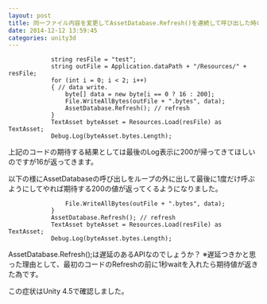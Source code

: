 ```yaml
---
layout: post
title: 同一ファイル内容を変更してAssetDatabase.Refresh()を連続して呼び出した時の問題
date: 2014-12-12 13:59:45
categories: unity3d
---
```

<!-- {% raw %} -->
<pre><code>            string resFile = "test";
            string outFile = Application.dataPath + "/Resources/" + resFile;
            for (int i = 0; i &lt; 2; i++)
            { // data write.
                byte[] data = new byte[i == 0 ? 16 : 200];
                File.WriteAllBytes(outFile + ".bytes", data);
                AssetDatabase.Refresh(); // refresh
            }
            TextAsset byteAsset = Resources.Load(resFile) as TextAsset;
            Debug.Log(byteAsset.bytes.Length);
</code></pre>

<p>上記のコードの期待する結果としては最後のLog表示に200が帰ってきてほしいのですが16が返ってきます。</p>

<p>以下の様にAssetDatabaseの呼び出しをループの外に出して最後に1度だけ呼ぶようにしてやれば期待する200の値が返ってくるようになりました。</p>

<pre><code>                File.WriteAllBytes(outFile + ".bytes", data);
            }
            AssetDatabase.Refresh(); // refresh
            TextAsset byteAsset = Resources.Load(resFile) as TextAsset;
            Debug.Log(byteAsset.bytes.Length);
</code></pre>

<p>AssetDatabase.Refresh();は遅延のあるAPIなのでしょうか？
※遅延つきかと思った理由として、最初のコードのRefreshの前に1秒waitを入れたら期待値が返きた為です。</p>

<p>この症状はUnity 4.5で確認しました。</p>
<!-- {% endraw %} -->
